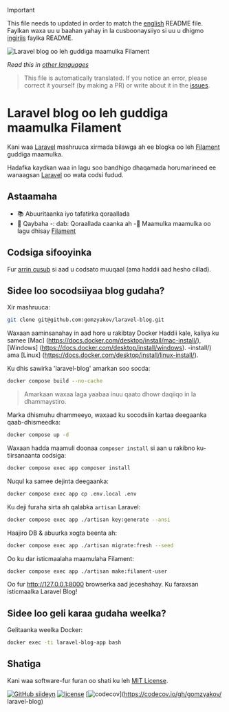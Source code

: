 >[!IMPORTANT]
>This file needs to updated in order to match the [english](/README.md) README file.  
>Faylkan waxa uu u baahan yahay in la cusboonaysiiyo si uu u dhigmo [ingiriis](/README.md) faylka README.

![Laravel blog oo leh guddiga maamulka Filament](../docs/social-preview-en.png)

_Read this in [other languages](./Translations.md)_

>This file is automatically translated. If you notice an error, please correct it yourself (by making a PR) or write about it in the [issues](https://github.com/gomzyakov/laravel-blog/issues).

# Laravel blog oo leh guddiga maamulka Filament

Kani waa [Laravel](https://laravel.com) mashruuca xirmada bilawga ah ee blogka oo leh [Filament](https://filamentphp.com) guddiga maamulka.

Hadafka kaydkan waa in lagu soo bandhigo dhaqamada horumarineed ee wanaagsan [Laravel](https://laravel.com) oo wata codsi fudud.

## Astaamaha

- 📚 Abuuritaanka iyo tafatirka qoraallada
- 🥑 Qaybaha
-: dab: Qoraallada caanka ah
-🎉 Maamulka maamulka oo lagu dhisay [Filament](https://filamentphp.com)

## Codsiga sifooyinka

Fur [arrin cusub](https://github.com/gomzyakov/laravel-blog/issues/new) si aad u codsato muuqaal (ama haddii aad hesho cillad).

## Sidee loo socodsiiyaa blog gudaha?

Xir mashruuca:

```bash
git clone git@github.com:gomzyakov/laravel-blog.git
```

Waxaan aaminsanahay in aad hore u rakibtay Docker Haddii kale, kaliya ku samee [Mac] (https://docs.docker.com/desktop/install/mac-install/), [Windows] (https://docs.docker.com/desktop/install/windows). -install/) ama [Linux] (https://docs.docker.com/desktop/install/linux-install/).

Ku dhis sawirka 'laravel-blog' amarkan soo socda:

```bash
docker compose build --no-cache
```

>Amarkaan waxaa laga yaabaa inuu qaato dhowr daqiiqo in la dhammaystiro.

Marka dhismuhu dhammeeyo, waxaad ku socodsiin kartaa deegaanka qaab-dhismeedka:

```bash
docker compose up -d
```

Waxaan hadda maamuli doonaa `composer install` si aan u rakibno ku-tiirsanaanta codsiga:

```bash
docker compose exec app composer install
```

Nuqul ka samee dejinta deegaanka:

```bash
docker compose exec app cp .env.local .env
```

Ku deji furaha sirta ah qalabka `artisan` Laravel:

```bash
docker compose exec app ./artisan key:generate --ansi
```

Haajiro DB & abuurka xogta beenta ah:

```bash
docker compose exec app ./artisan migrate:fresh --seed
```

Oo ku dar isticmaalaha maamulaha Filament:

```bash
docker compose exec app ./artisan make:filament-user
```

Oo fur http://127.0.0.1:8000 browserka aad jeceshahay. Ku faraxsan isticmaalka Laravel Blog!

## Sidee loo geli karaa gudaha weelka?

Gelitaanka weelka Docker:

```bash
docker exec -ti laravel-blog-app bash
```

## Shatiga

Kani waa software-fur furan oo shati ku leh [MIT License](https://github.com/gomzyakov/php-code-style/blob/main/LICENSE).


[![GitHub siideyn](https://img.shields.io/github/release/gomzyakov/laravel-blog.svg)](https://github.com/gomzyakov/laravel-blog/releases/latest)
[![license](https://img.shields.io/badge/License-MIT-green.svg)](https://github.com/gomzyakov/laravel-blog/blob/development/LICENSE)
[![codecov](https://codecov.io/gh/gomzyakov/laravel-blog/branch/main/graph/badge.svg?token=4CYTVMVUYV)](https://codecov.io/gh/gomzyakov/ laravel-blog)
